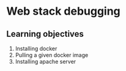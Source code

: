 # Web stack debugging

## Learning objectives
1. Installing docker
2. Pulling a given docker image
3. Installing apache server
